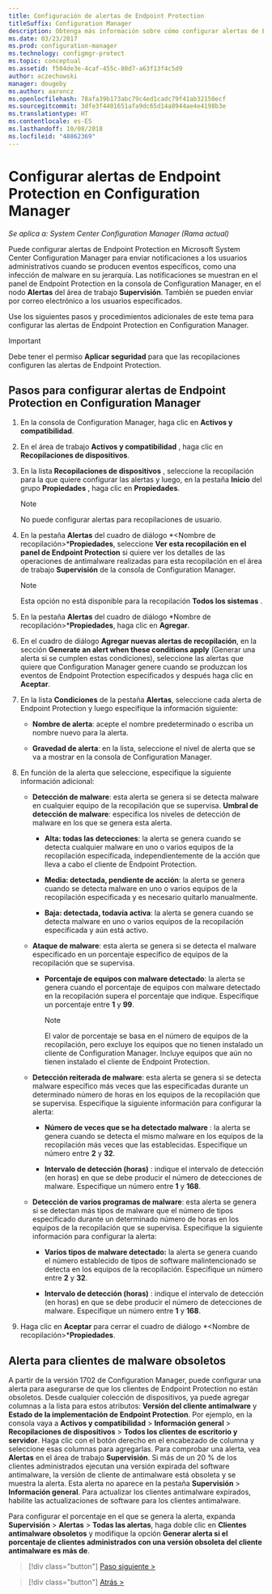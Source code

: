 ```yaml
---
title: Configuración de alertas de Endpoint Protection
titleSuffix: Configuration Manager
description: Obtenga más información sobre cómo configurar alertas de Endpoint Protection en System Center Configuration Manager.
ms.date: 03/23/2017
ms.prod: configuration-manager
ms.technology: configmgr-protect
ms.topic: conceptual
ms.assetid: f504de3e-4caf-455c-80d7-a63f13f4c5d9
author: aczechowski
manager: dougeby
ms.author: aaroncz
ms.openlocfilehash: 78afa39b173abc79c4ed1cadc79f41ab32150ecf
ms.sourcegitcommit: 3dfe3f4401651afa9dc65d14a8944ae4e4198b3e
ms.translationtype: HT
ms.contentlocale: es-ES
ms.lasthandoff: 10/08/2018
ms.locfileid: "48862369"
---
```

#  <a name="configure-alerts-for-endpoint-protection-in-configuration-manager"></a>Configurar alertas de Endpoint Protection en Configuration Manager

*Se aplica a: System Center Configuration Manager (Rama actual)*

 Puede configurar alertas de Endpoint Protection en Microsoft System Center Configuration Manager para enviar notificaciones a los usuarios administrativos cuando se producen eventos específicos, como una infección de malware en su jerarquía. Las notificaciones se muestran en el panel de Endpoint Protection en la consola de Configuration Manager, en el nodo **Alertas** del área de trabajo **Supervisión**. También se pueden enviar por correo electrónico a los usuarios especificados.

 Use los siguientes pasos y procedimientos adicionales de este tema para configurar las alertas de Endpoint Protection en Configuration Manager.

> [!IMPORTANT]
>  Debe tener el permiso **Aplicar seguridad** para que las recopilaciones configuren las alertas de Endpoint Protection.

## <a name="steps-to-configure-alerts-for-endpoint-protection-in-configuration-manager"></a>Pasos para configurar alertas de Endpoint Protection en Configuration Manager

1.  En la consola de Configuration Manager, haga clic en **Activos y compatibilidad**.

2.  En el área de trabajo **Activos y compatibilidad** , haga clic en **Recopilaciones de dispositivos**.

3.  En la lista **Recopilaciones de dispositivos** , seleccione la recopilación para la que quiere configurar las alertas y luego, en la pestaña **Inicio** del grupo **Propiedades** , haga clic en **Propiedades**.

    > [!NOTE]
    >  No puede configurar alertas para recopilaciones de usuario.

4.  En la pestaña **Alertas** del cuadro de diálogo *<Nombre de recopilación\>***Propiedades**, seleccione **Ver esta recopilación en el panel de Endpoint Protection** si quiere ver los detalles de las operaciones de antimalware realizadas para esta recopilación en el área de trabajo **Supervisión** de la consola de Configuration Manager.

    > [!NOTE]
    >  Esta opción no está disponible para la recopilación **Todos los sistemas** .

5.  En la pestaña **Alertas** del cuadro de diálogo *Nombre de recopilación\>***Propiedades**, haga clic en **Agregar**.

6.  En el cuadro de diálogo **Agregar nuevas alertas de recopilación**, en la sección **Generate an alert when these conditions apply** (Generar una alerta si se cumplen estas condiciones), seleccione las alertas que quiere que Configuration Manager genere cuando se produzcan los eventos de Endpoint Protection especificados y después haga clic en **Aceptar**.

7.  En la lista **Condiciones** de la pestaña **Alertas**, seleccione cada alerta de Endpoint Protection y luego especifique la información siguiente:

    -   **Nombre de alerta**: acepte el nombre predeterminado o escriba un nombre nuevo para la alerta.

    -   **Gravedad de alerta**: en la lista, seleccione el nivel de alerta que se va a mostrar en la consola de Configuration Manager.

8.  En función de la alerta que seleccione, especifique la siguiente información adicional:

    -   **Detección de malware**: esta alerta se genera si se detecta malware en cualquier equipo de la recopilación que se supervisa. **Umbral de detección de malware**: especifica los niveles de detección de malware en los que se genera esta alerta.

        -   **Alta: todas las detecciones**: la alerta se genera cuando se detecta cualquier malware en uno o varios equipos de la recopilación especificada, independientemente de la acción que lleva a cabo el cliente de Endpoint Protection.

        -   **Media: detectada, pendiente de acción**: la alerta se genera cuando se detecta malware en uno o varios equipos de la recopilación especificada y es necesario quitarlo manualmente.

        -   **Baja: detectada, todavía activa**: la alerta se genera cuando se detecta malware en uno o varios equipos de la recopilación especificada y aún está activo.

    -   **Ataque de malware**: esta alerta se genera si se detecta el malware especificado en un porcentaje específico de equipos de la recopilación que se supervisa.

        -   **Porcentaje de equipos con malware detectado**: la alerta se genera cuando el porcentaje de equipos con malware detectado en la recopilación supera el porcentaje que indique. Especifique un porcentaje entre **1** y **99**.

            > [!NOTE]
            >  El valor de porcentaje se basa en el número de equipos de la recopilación, pero excluye los equipos que no tienen instalado un cliente de Configuration Manager. Incluye equipos que aún no tienen instalado el cliente de Endpoint Protection.

    -   **Detección reiterada de malware**: esta alerta se genera si se detecta malware específico más veces que las especificadas durante un determinado número de horas en los equipos de la recopilación que se supervisa. Especifique la siguiente información para configurar la alerta:

        -   **Número de veces que se ha detectado malware** : la alerta se genera cuando se detecta el mismo malware en los equipos de la recopilación más veces que las establecidas. Especifique un número entre **2** y **32**.

        -   **Intervalo de detección (horas)** : indique el intervalo de detección (en horas) en que se debe producir el número de detecciones de malware. Especifique un número entre **1** y **168**.

    -   **Detección de varios programas de malware**: esta alerta se genera si se detectan más tipos de malware que el número de tipos especificado durante un determinado número de horas en los equipos de la recopilación que se supervisa. Especifique la siguiente información para configurar la alerta:

        -   **Varios tipos de malware detectado:** la alerta se genera cuando el número establecido de tipos de software malintencionado se detecta en los equipos de la recopilación. Especifique un número entre **2** y **32**.

        -   **Intervalo de detección (horas)** : indique el intervalo de detección (en horas) en que se debe producir el número de detecciones de malware. Especifique un número entre **1** y **168**.

9. Haga clic en **Aceptar** para cerrar el cuadro de diálogo *<Nombre de recopilación\>***Propiedades**.  

## <a name="alert-for-outdated-malware-client"></a>Alerta para clientes de malware obsoletos

A partir de la versión 1702 de Configuration Manager, puede configurar una alerta para asegurarse de que los clientes de Endpoint Protection no están obsoletos. Desde cualquier colección de dispositivos, ya puede agregar columnas a la lista para estos atributos: **Versión del cliente antimalware** y **Estado de la implementación de Endpoint Protection**. Por ejemplo, en la consola vaya a **Activos y compatibilidad** > **Información general** > **Recopilaciones de dispositivos** > **Todos los clientes de escritorio y servidor**. Haga clic con el botón derecho en el encabezado de columna y seleccione esas columnas para agregarlas. Para comprobar una alerta, vea **Alertas** en el área de trabajo **Supervisión**. Si más de un 20 % de los clientes administrados ejecutan una versión expirada del software antimalware, la versión de cliente de antimalware está obsoleta y se muestra la alerta. Esta alerta no aparece en la pestaña **Supervisión** > **Información general**. Para actualizar los clientes antimalware expirados, habilite las actualizaciones de software para los clientes antimalware.

Para configurar el porcentaje en el que se genera la alerta, expanda **Supervisión** > **Alertas** > **Todas las alertas**, haga doble clic en **Clientes antimalware obsoletos** y modifique la opción **Generar alerta si el porcentaje de clientes administrados con una versión obsoleta del cliente antimalware es más de**.

> [!div class="button"]
[Paso siguiente >](endpoint-definition-updates.md)

> [!div class="button"]
[Atrás >](endpoint-protection-site-role.md)
